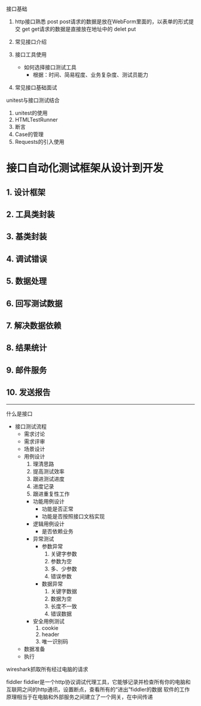  接口基础

1. http接口熟悉 
    post
        post请求的数据是放在WebForm里面的，以表单的形式提交
    get
        get请求的数据是直接放在地址中的
    delet
    put
2. 常见接口介绍  
3. 接口工具使用
    * 如何选择接口测试工具
        * 根据：时间、简易程度、业务复杂度、测试员能力

4. 常见接口基础面试


unitest与接口测试结合
1. unitest的使用  
2. HTMLTestRunner
3. 断言   
4. Case的管理   
5. Requests的引入使用

# 接口自动化测试框架从设计到开发

## 1. 设计框架
## 2. 工具类封装
## 3. 基类封装
## 4. 调试错误
## 5. 数据处理
## 6. 回写测试数据
## 7. 解决数据依赖
## 8. 结果统计
## 9. 邮件服务
## 10. 发送报告









____

什么是接口
    



* 接口测试流程
    * 需求讨论
    * 需求评审
    * 场景设计
    * 用例设计
        1. 理清思路
        2. 提高测试效率
        3. 跟进测试进度
        4. 进度记录
        5. 跟进重复性工作
        * 功能用例设计
            * 功能是否正常
            * 功能是否按照接口文档实现
        * 逻辑用例设计
            * 是否依赖业务
        * 异常测试
            * 参数异常
                1. 关键字参数
                2. 参数为空
                3. 多、少参数
                4. 错误参数
            * 数据异常
                1. 关键字数据
                2. 数据为空
                3. 长度不一致
                4. 错误数据
        * 安全用例测试
            1. cookie
            2. header
            3. 唯一识别码
    * 数据准备
    * 执行



wireshark抓取所有经过电脑的请求

fiddler
    fiddler是一个http协议调试代理工具，它能够记录并检查所有你的电脑和互联网之间的http通讯，设置断点，查看所有的“进出”fiddler的数据
    软件的工作原理相当于在电脑和外部服务之间建立了一个网关，在中间传递